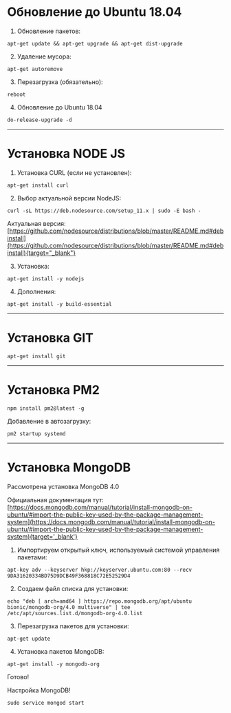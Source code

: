 <!-- TITLE: Базовая настройка сервера -->
<!-- SUBTITLE: A quick summary of Server -->

# Обновление до Ubuntu 18.04
1. Обновление пакетов:

`
apt-get update && apt-get upgrade && apt-get dist-upgrade
`

2. Удаление мусора:

`
apt-get autoremove
`

3. Перезагрузка (обязательно):

`
reboot
`

4. Обновление до Ubuntu 18.04

`
do-release-upgrade -d
`



-----



# Установка NODE JS
1. Установка CURL (если не установлен):

`
apt-get install curl
`

2. Выбор актуальной версии NodeJS:

`
curl -sL https://deb.nodesource.com/setup_11.x | sudo -E bash -
`

Актуальная версия: [https://github.com/nodesource/distributions/blob/master/README.md#debinstall](https://github.com/nodesource/distributions/blob/master/README.md#debinstall){target="_blank"}

3. Установка:

`
apt-get install -y nodejs
`

4. Дополнения:

`
apt-get install -y build-essential
`



-----



# Установка GIT

`
apt-get install git
`



-----


# Установка PM2


`
 npm install pm2@latest -g
`


Добавление в автозагрузку:

`
pm2 startup systemd
`



-----



# Установка MongoDB

Рассмотрена установка MongoDB 4.0

Официальная документация тут: 
[https://docs.mongodb.com/manual/tutorial/install-mongodb-on-ubuntu/#import-the-public-key-used-by-the-package-management-system](https://docs.mongodb.com/manual/tutorial/install-mongodb-on-ubuntu/#import-the-public-key-used-by-the-package-management-system){target='_blank'}

1. Импортируем открытый ключ, используемый системой управления пакетами: 

`
apt-key adv --keyserver hkp://keyserver.ubuntu.com:80 --recv 9DA31620334BD75D9DCB49F368818C72E52529D4
`

2. Создаем файл списка для установки:

`
echo "deb [ arch=amd64 ] https://repo.mongodb.org/apt/ubuntu bionic/mongodb-org/4.0 multiverse" | tee /etc/apt/sources.list.d/mongodb-org-4.0.list
`

3. Перезагрузка пакетов для установки:

`
apt-get update
`

4. Установка пакетов MongoDB:

`
apt-get install -y mongodb-org
`

Готово!

Настройка MongoDB!

`sudo service mongod start`
